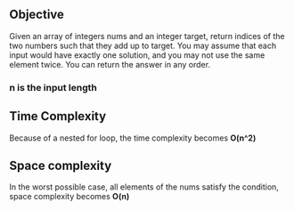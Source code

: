 ## Objective
Given an array of integers nums and an integer target, return indices of the two numbers such that they add up to target.
You may assume that each input would have exactly one solution, and you may not use the same element twice.
You can return the answer in any order.

### n is the input length
## Time Complexity
Because of a nested for loop, the time complexity becomes **O(n^2)**

## Space complexity
In the worst possible case, all elements of the nums satisfy the condition, space complexity becomes **O(n)**


